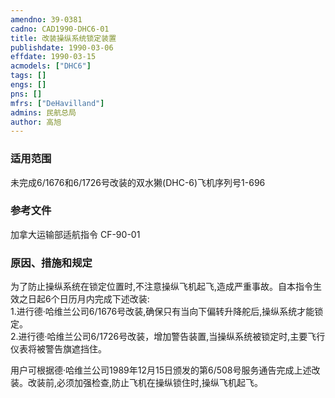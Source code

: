 ```yaml
---
amendno: 39-0381  
cadno: CAD1990-DHC6-01  
title: 改装操纵系统锁定装置  
publishdate: 1990-03-06  
effdate: 1990-03-15  
acmodels: ["DHC6"]  
tags: []  
engs: []  
pns: []  
mfrs: ["DeHavilland"]  
admins: 民航总局  
author: 高旭  
---
```

  
### 适用范围  
未完成6/1676和6/1726号改装的双水獭(DHC-6)飞机序列号1-696  
  
<!--more-->  
### 参考文件  
  加拿大运输部适航指令 CF-90-01  
  
### 原因、措施和规定  

  为了防止操纵系统在锁定位置时,不注意操纵飞机起飞,造成严重事故。自本指令生效之日起6个日历月内完成下述改装:  
  1.进行德·哈维兰公司6/1676号改装,确保只有当向下偏转升降舵后,操纵系统才能锁定。  
  2.进行德·哈维兰公司6/1726号改装，增加警告装置,当操纵系统被锁定时,主要飞行仪表将被警告旗遮挡住。  
  
  用户可根据德·哈维兰公司1989年12月15日颁发的第6/508号服务通告完成上述改装。改装前,必须加强检查,防止飞机在操纵锁住时,操纵飞机起飞。  
